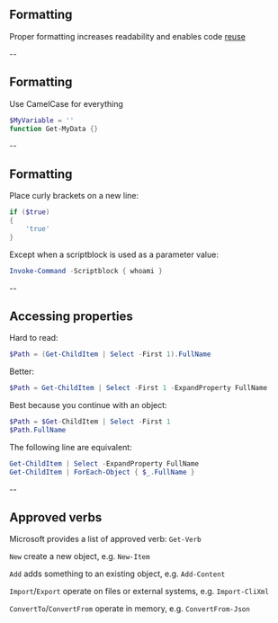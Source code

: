 <!-- .slide: id="formatting" -->

## Formatting

Proper formatting increases readability and enables code [reuse](#/scope)

--

<!-- .slide: id="case" -->

## Formatting

Use CamelCase for everything

```powershell
$MyVariable = ''
function Get-MyData {}
```

--

<!-- .slide: id="brackets" -->

## Formatting

Place curly brackets on a new line:

```powershell
if ($true)
{
    'true'
}
```

Except when a scriptblock is used as a parameter value:

```powershell
Invoke-Command -Scriptblock { whoami }
```

--

<!-- .slide: id="properties" -->

## Accessing properties

Hard to read:

```powershell
$Path = (Get-ChildItem | Select -First 1).FullName
```

Better:

```powershell
$Path = Get-ChildItem | Select -First 1 -ExpandProperty FullName
```

Best because you continue with an object:

```powershell
$Path = $Get-ChildItem | Select -First 1
$Path.FullName
```

The following line are equivalent:

```powershell
Get-ChildItem | Select -ExpandProperty FullName
Get-ChildItem | ForEach-Object { $_.FullName }
```

--

<!-- .slide: id="verbs" -->

## Approved verbs

Microsoft provides a list of approved verb: `Get-Verb`

`New` create a new object, e.g. `New-Item`

`Add` adds something to an existing object, e.g. `Add-Content`

`Import`/`Export` operate on files or external systems, e.g. `Import-CliXml`

`ConvertTo`/`ConvertFrom` operate in memory, e.g. `ConvertFrom-Json`
